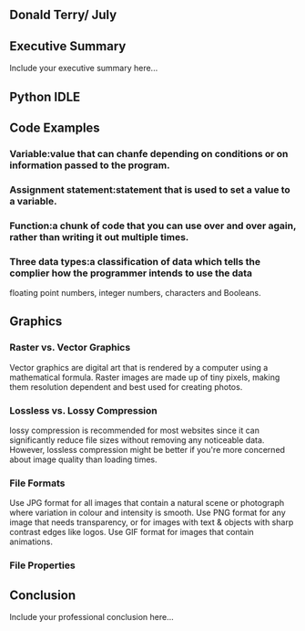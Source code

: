 ## Donald Terry/ July

## Executive Summary 
Include your executive summary here...

## Python IDLE

## Code Examples
### Variable:value that can chanfe depending on conditions or on information passed to the program.
### Assignment statement:statement that is used to set a value to a variable. 
### Function:a chunk of code that you can use over and over again, rather than writing it out multiple times. 
### Three data types:a classification of data which tells the complier how the programmer intends to use the data
floating point numbers, integer numbers, characters and Booleans. 
## Graphics

### Raster vs. Vector Graphics
Vector graphics are digital art that is rendered by a computer using a mathematical formula. Raster images are made up of tiny pixels, making them resolution dependent and best used for creating photos.
### Lossless vs. Lossy Compression
lossy compression is recommended for most websites since it can significantly reduce file sizes without removing any noticeable data. However, lossless compression might be better if you're more concerned about image quality than loading times.
### File Formats
Use JPG format for all images that contain a natural scene or photograph where variation in colour and intensity is smooth. Use PNG format for any image that needs transparency, or for images with text & objects with sharp contrast edges like logos. Use GIF format for images that contain animations.
### File Properties

## Conclusion

Include your professional conclusion here...
